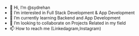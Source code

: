 - 👋 Hi, I’m @sydrehan
- 👀 I’m interested in Full Stack Development & App Development
- 🌱 I’m currently learning Backend and App Development
- 💞️ I’m looking to collaborate on Projects Related in my  field
- 📫 How to reach me (Linkedagram,Instagram)


<!---
sydrehan/sydrehan is a ✨ special ✨ repository because its `README.md` (this file) appears on your GitHub profile.
You can click the Preview link to take a look at your changes.
--->
